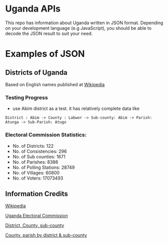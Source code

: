 # Uganda APIs
This repo has information about Uganda written in JSON format. Depending on your development language (e.g JavaScript), you should be able to decode the JSON result to suit your need.

# Examples of JSON

## Districts of Uganda
Based on English names published at [Wikipedia](https://en.wikipedia.org/wiki/ISO_3166-2:UG)

### Testing Progress
* use Abim district as a test. it has relatively complete data like

` District : Abim -> County : Labwor -> Sub-county: Abim -> Parish: Atunga -> Sub-Parish: Atugo `

### Electoral Commission Statistics:
* No. of Districts: 122
* No. of Consistencies: 296
* No. of Sub counties: 1671
* No. of Parishes: 8386
* No. of Polling Stations: 28749
* No. of Villages: 60800
* No. of Voters: 17073493

## Information Credits
[Wikipedia](https://en.wikipedia.org/wiki/ISO_3166-2:UG)

[Uganda Electoral Commission](https://www.ec.or.ug/)

[District, County, sub-county ](https://www.ec.or.ug/sites/VoterCount/registration%20statistics2011.pdf)

[County, parish by district & sub-county](https://www.ec.or.ug/?q=2016-presidential-results-tally-sheets-district)